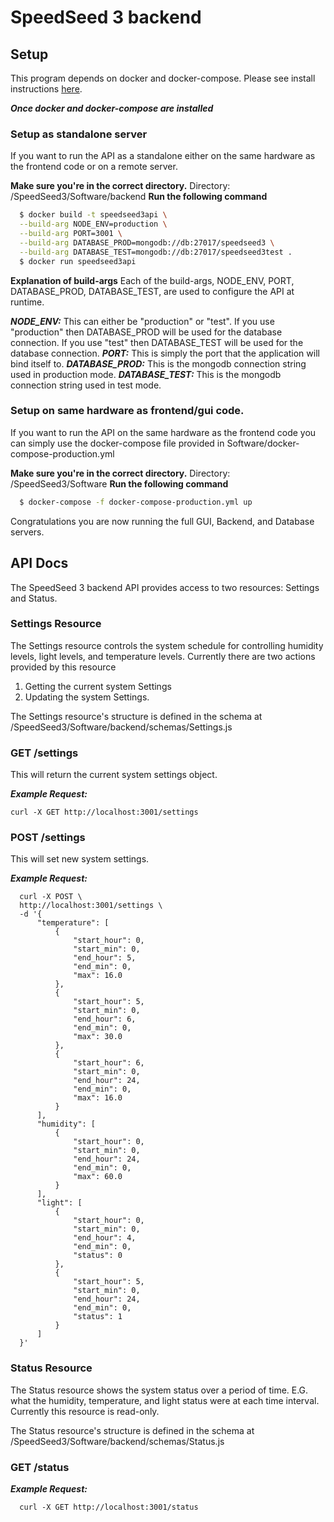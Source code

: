 # SpeedSeed 3 backend

## Setup
This program depends on docker and docker-compose. Please see install instructions [here](https://docs.docker.com/compose/install/).

***Once docker and docker-compose are installed***

### Setup as standalone server
If you want to run the API as a standalone either on the same hardware as the frontend code or on a remote server.

**Make sure you're in the correct directory.**
Directory: /SpeedSeed3/Software/backend
**Run the following command**
  ```sh
    $ docker build -t speedseed3api \
    --build-arg NODE_ENV=production \
    --build-arg PORT=3001 \
    --build-arg DATABASE_PROD=mongodb://db:27017/speedseed3 \
    --build-arg DATABASE_TEST=mongodb://db:27017/speedseed3test .
    $ docker run speedseed3api
  ```
**Explanation of build-args**
Each of the build-args, NODE_ENV, PORT, DATABASE_PROD, DATABASE_TEST, are used to configure the API at runtime.

***NODE_ENV:***
This can either be "production" or "test". If you use "production" then DATABASE_PROD will be used for the database connection. If you use "test" then DATABASE_TEST will be used for the database connection.
***PORT:***
This is simply the port that the application will bind itself to.
***DATABASE_PROD:***
This is the mongodb connection string used in production mode.
***DATABASE_TEST:***
This is the mongodb connection string used in test mode.

### Setup on same hardware as frontend/gui code.
If you want to run the API on the same hardware as the frontend code you can simply use the docker-compose file provided in Software/docker-compose-production.yml

**Make sure you're in the correct directory.**
Directory: /SpeedSeed3/Software
**Run the following command**
  ```sh
    $ docker-compose -f docker-compose-production.yml up
  ```
Congratulations you are now running the full GUI, Backend, and Database servers.

## API Docs
The SpeedSeed 3 backend API provides access to two resources: Settings and Status.

### Settings Resource
The Settings resource controls the system schedule for controlling humidity levels, light levels, and temperature levels.
Currently there are two actions provided by this resource
  1. Getting the current system Settings
  2. Updating the system Settings.

The Settings resource's structure is defined in the schema at /SpeedSeed3/Software/backend/schemas/Settings.js

### GET /settings
This will return the current system settings object.

***Example Request:***
  ```curl
  curl -X GET http://localhost:3001/settings
  ```

### POST /settings
This will set new system settings.

***Example Request:***

  ```curl
    curl -X POST \
    http://localhost:3001/settings \
    -d '{
        "temperature": [
            {
                "start_hour": 0,
                "start_min": 0,
                "end_hour": 5,
                "end_min": 0,
                "max": 16.0
            },
            {
                "start_hour": 5,
                "start_min": 0,
                "end_hour": 6,
                "end_min": 0,
                "max": 30.0
            },
            {
                "start_hour": 6,
                "start_min": 0,
                "end_hour": 24,
                "end_min": 0,
                "max": 16.0
            }
        ],
        "humidity": [
            {
                "start_hour": 0,
                "start_min": 0,
                "end_hour": 24,
                "end_min": 0,
                "max": 60.0
            }
        ],
        "light": [
            {
                "start_hour": 0,
                "start_min": 0,
                "end_hour": 4,
                "end_min": 0,
                "status": 0
            },
            {
                "start_hour": 5,
                "start_min": 0,
                "end_hour": 24,
                "end_min": 0,
                "status": 1
            }
        ]
    }'
  ```

### Status Resource
The Status resource shows the system status over a period of time. E.G. what the humidity, temperature, and light status were at each time interval. Currently this resource is read-only.

The Status resource's structure is defined in the schema at /SpeedSeed3/Software/backend/schemas/Status.js

### GET /status

***Example Request:***
  ```curl
    curl -X GET http://localhost:3001/status
  ```
